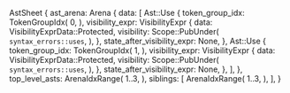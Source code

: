 AstSheet {
    ast_arena: Arena {
        data: [
            Ast::Use {
                token_group_idx: TokenGroupIdx(
                    0,
                ),
                visibility_expr: VisibilityExpr {
                    data: VisibilityExprData::Protected,
                    visibility: Scope::PubUnder(
                        `syntax_errors::uses`,
                    ),
                },
                state_after_visibility_expr: None,
            },
            Ast::Use {
                token_group_idx: TokenGroupIdx(
                    1,
                ),
                visibility_expr: VisibilityExpr {
                    data: VisibilityExprData::Protected,
                    visibility: Scope::PubUnder(
                        `syntax_errors::uses`,
                    ),
                },
                state_after_visibility_expr: None,
            },
        ],
    },
    top_level_asts: ArenaIdxRange(
        1..3,
    ),
    siblings: [
        ArenaIdxRange(
            1..3,
        ),
    ],
}